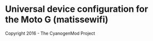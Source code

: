 Universal device configuration for the Moto G (matissewifi)
===============================

Copyright 2016 - The CyanogenMod Project
